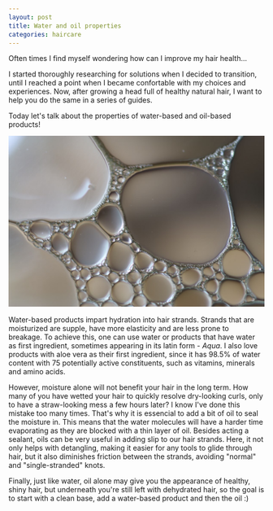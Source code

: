 ```yaml
---
layout: post
title: Water and oil properties
categories: haircare
---
```


Often times I find myself wondering how can I improve my hair health...

I started thoroughly researching for solutions when I decided to transition, until I reached a point when I became confortable with my choices and experiences. Now, after growing a head full of healthy natural hair, I want to help you do the same in a series of guides. 

Today let's talk about the properties of water-based and oil-based products!

![Emulsion](/public/img/2018-04-29-water-and-oil-properties.jpg)
<!--more-->

Water-based products impart hydration into hair strands. Strands that are moisturized are supple, have more elasticity and are less prone to breakage. To achieve this, one can use water or products that have water as first ingredient, sometimes appearing in its latin form - _Aqua_. I also love products with aloe vera as their first ingredient, since it has 98.5% of water content with 75 potentially active constituents, such as vitamins, minerals and amino acids. 

However, moisture alone will not benefit your hair in the long term. How many of you have wetted your hair to quickly resolve dry-looking curls, only to have a straw-looking mess a few hours later? I know I've done this mistake too many times. That's why it is essencial to add a bit of oil to seal the moisture in. This means that the water molecules will have a harder time evaporating as they are blocked with a thin layer of oil. 
Besides acting a sealant, oils can be very useful in adding slip to our hair strands. Here, it not only helps with detangling, making it easier for any tools to glide through hair, but it also diminishes friction between the strands, avoiding "normal" and "single-stranded" knots.

Finally, just like water, oil alone may give you the appearance of healthy, shiny hair, but underneath you're still left with dehydrated hair, so the goal is to start with a clean base, add a water-based product and then the oil :)

